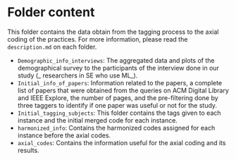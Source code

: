 # Folder content
This folder contains the data obtain from the tagging process to the axial coding of the practices. For more information, please read the `description.md` on each folder.

- `Demographic_info_interviews`: The aggregated data and plots of the demographical survey to the participants of the interview done in our study (_ researchers in SE who use ML_).
- `Initial_info_of_papers`: Information related to the papers, a complete list of papers that were obtained from the queries on ACM Digital Library and IEEE Explore, the number of pages, and the pre-filtering done by three taggers to identify if one paper was useful or not for the study.  
- `Initial_tagging_subjects`: This folder contains the tags given to each instance and the initial merged code for each instance. 
- `harmonized_info`: Contains the harmonized codes assigned for each instance before the axial codes.
- `axial_codes`:  Contains the information useful for the axial coding and its results.
